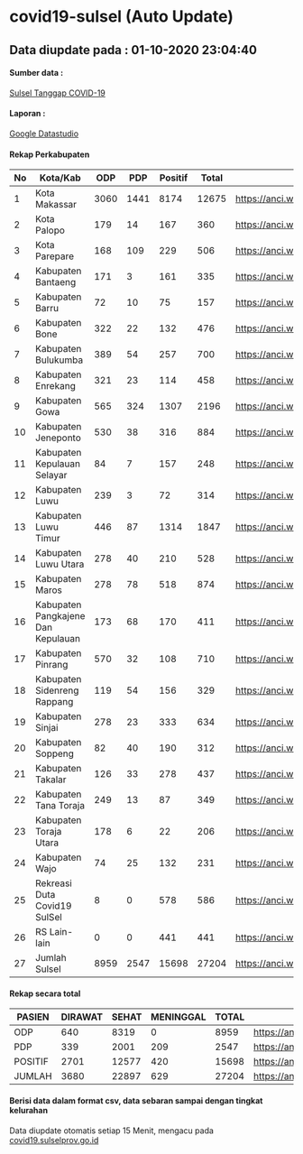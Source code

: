 
# covid19-sulsel (Auto Update)

## Data diupdate pada : 01-10-2020 23:04:40

#### Sumber data :
[Sulsel Tanggap COVID-19](https://covid19.sulselprov.go.id)

#### Laporan :
[Google Datastudio](https://datastudio.google.com/s/jythWGc1j4w)

#### Rekap Perkabupaten 
|No|Kota/Kab|ODP|PDP|Positif|Total|Link|
| --- | --- | --- | --- | --- | --- | --- |
|1|Kota Makassar|3060|1441|8174|12675|https://anci.web.id/cor/kota_makassar|
|2|Kota Palopo|179|14|167|360|https://anci.web.id/cor/kota_palopo|
|3|Kota Parepare|168|109|229|506|https://anci.web.id/cor/kota_parepare|
|4|Kabupaten Bantaeng|171|3|161|335|https://anci.web.id/cor/kabupaten_bantaeng|
|5|Kabupaten Barru|72|10|75|157|https://anci.web.id/cor/kabupaten_barru|
|6|Kabupaten Bone|322|22|132|476|https://anci.web.id/cor/kabupaten_bone|
|7|Kabupaten Bulukumba|389|54|257|700|https://anci.web.id/cor/kabupaten_bulukumba|
|8|Kabupaten Enrekang|321|23|114|458|https://anci.web.id/cor/kabupaten_enrekang|
|9|Kabupaten Gowa|565|324|1307|2196|https://anci.web.id/cor/kabupaten_gowa|
|10|Kabupaten Jeneponto|530|38|316|884|https://anci.web.id/cor/kabupaten_jeneponto|
|11|Kabupaten Kepulauan Selayar|84|7|157|248|https://anci.web.id/cor/kabupaten_kepulauan_selayar|
|12|Kabupaten Luwu|239|3|72|314|https://anci.web.id/cor/kabupaten_luwu|
|13|Kabupaten Luwu Timur|446|87|1314|1847|https://anci.web.id/cor/kabupaten_luwu_timur|
|14|Kabupaten Luwu Utara|278|40|210|528|https://anci.web.id/cor/kabupaten_luwu_utara|
|15|Kabupaten Maros|278|78|518|874|https://anci.web.id/cor/kabupaten_maros|
|16|Kabupaten Pangkajene Dan Kepulauan|173|68|170|411|https://anci.web.id/cor/kabupaten_pangkajene_dan_kepulauan|
|17|Kabupaten Pinrang|570|32|108|710|https://anci.web.id/cor/kabupaten_pinrang|
|18|Kabupaten Sidenreng Rappang|119|54|156|329|https://anci.web.id/cor/kabupaten_sidenreng_rappang|
|19|Kabupaten Sinjai|278|23|333|634|https://anci.web.id/cor/kabupaten_sinjai|
|20|Kabupaten Soppeng|82|40|190|312|https://anci.web.id/cor/kabupaten_soppeng|
|21|Kabupaten Takalar|126|33|278|437|https://anci.web.id/cor/kabupaten_takalar|
|22|Kabupaten Tana Toraja|249|13|87|349|https://anci.web.id/cor/kabupaten_tana_toraja|
|23|Kabupaten Toraja Utara|178|6|22|206|https://anci.web.id/cor/kabupaten_toraja_utara|
|24|Kabupaten Wajo|74|25|132|231|https://anci.web.id/cor/kabupaten_wajo|
|25|Rekreasi Duta Covid19 SulSel|8|0|578|586|https://anci.web.id/cor/rekreasi_duta_covid19_sulsel|
|26|RS Lain-lain|0|0|441|441|https://anci.web.id/cor/rs_lain-lain|
|27|Jumlah Sulsel|8959|2547|15698|27204|https://anci.web.id/cor/jumlah_sulsel|

#### Rekap secara total

| PASIEN | DIRAWAT | SEHAT | MENINGGAL | TOTAL | LINK |
| ---- | -------- | ---- | ---- |  ---- | ---- |
| ODP | 640 | 8319 | 0 | 8959 | https://anci.web.id/cor/odp_detail.html |
| PDP | 339 | 2001 | 209 | 2547 | https://anci.web.id/cor/pdp_detail.html |
| POSITIF | 2701 | 12577 | 420 | 15698 | https://anci.web.id/cor/positif_detail.html |
| JUMLAH | 3680 | 22897 | 629 | 27204 | https://anci.web.id/cor/jumlah_sulsel/ |

 
#### Berisi data dalam format csv, data sebaran sampai dengan tingkat kelurahan

Data diupdate otomatis setiap 15 Menit, mengacu pada [covid19.sulselprov.go.id](https://covid19.sulselprov.go.id)

